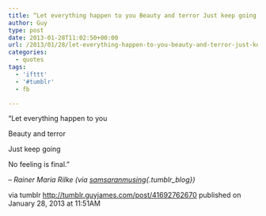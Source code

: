 ```yaml
---
title: “Let everything happen to you Beauty and terror Just keep going No feeling is final.”
author: Guy
type: post
date: 2013-01-28T11:02:50+00:00
url: /2013/01/28/let-everything-happen-to-you-beauty-and-terror-just-keep-going-no-feeling-is-final/
categories:
  - quotes
tags:
  - 'ifttt'
  - '#tumblr'
  - fb

---
```

“Let everything happen to you</br>

Beauty and terror</br>

Just keep going</br>

No feeling is final.”</br>

&#8211; _Rainer Maria Rilke (via [samsaranmusing][1]{.tumblr_blog})_

via tumblr <a href="http://tumblr.guyjames.com/post/41692762670" target="_blank">http://tumblr.guyjames.com/post/41692762670</a> published on January 28, 2013 at 11:51AM

 [1]: http://samsaranmusing.tumblr.com/